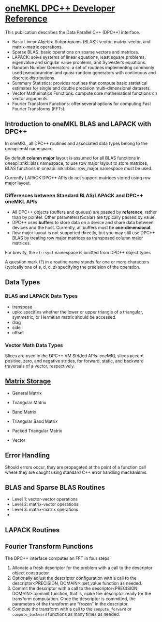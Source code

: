 # [oneMKL DPC++ Developer Reference](https://software.intel.com/content/www/us/en/develop/documentation/oneapi-mkl-dpcpp-developer-reference/top.html)



This publication describes the Data Parallel C++ (DPC++) interface.

- Basic Linear Algebra Subprograms (BLAS): vector, matrix-vector, and matrix-matrix operations.
- Sparse BLAS: basic operations on sparse vectors and matrices.
- LAPACK: solve systems of linear equations, least square problems, eigenvalue and singular value problems, and Sylvester’s equations.
- Random Number Generators: a set of routines implementing commonly used pseudorandom and quasi-random generators with continuous and discrete distributions.
- Summary Statistics: provides routines that compute basic statistical estimates for single and double precision multi-dimensional datasets.
- Vector Mathematics Functions: compute core mathematical functions on vector arguments.
- Fourier Transform Functions: offer several options for computing Fast Fourier Transforms (FFTs).



## Introduction to oneMKL BLAS and LAPACK with DPC++

In oneMKL, all DPC++ routines and associated data types belong to the oneapi::mkl namespace.



By default **column major** layout is assumed for all BLAS functions in oneapi::mkl::blas namespace, to use row major layout to store matrices, BLAS functions in oneapi::mkl::blas::row_major namespace must be used.

Currently LAPACK DPC++ APIs do not support matrices stored using row major layout.



### Differences between Standard BLAS/LAPACK and DPC++ oneMKL APIs

- All DPC++ objects (buffers and queues) are passed by **reference**, rather than by pointer. Other parameters(Scalar) are typically passed by value.
- DPC++ uses **buffers** to store data on a device and share data between devices and the host. Currently, all buffers must be **one-dimensional**.
- Row major layout is not supported directly, but you may still use DPC++ BLAS by treating row major matrices as transposed column major matrices.



For brevity, the `cl::sycl` namespace is omitted from DPC++ object types

A question mark (?) in a routine name stands for one or more characters (typically one of s, d, c, z) specifying the precision of the operation.



## Data Types

### BLAS and LAPACK Data Types

- transpose
- uplo: specifies whether the lower or upper triangle of a triangular, symmetric, or Hermitian matrix should be accessed.
- diag
- side
- offset



### Vector Math Data Types

Slices are used in the DPC++ VM Strided APIs. oneMKL slices accept positive, zero, and negative strides, for forward, static, and backward traversals of a vector, respectively.



## [Matrix Storage](https://software.intel.com/content/www/us/en/develop/documentation/oneapi-mkl-dpcpp-developer-reference/top/matrix-storage.html)

- General Matrix
- Triangular Matrix
- Band Matrix
- Triangular Band Matrix

- Packed Triangular Matrix
- Vector



## Error Handling

Should errors occur, they are propagated at the point of a function call where they are caught using standard C++ error handling mechanisms.



## BLAS and Sparse BLAS Routines

- Level 1: vector-vector operations
- Level 2: matrix-vector operations
- Level 3: matrix-matrix operations
- 



## LAPACK Routines





## Fourier Transform Functions

The DPC++ interface computes an FFT in four steps:

1. Allocate a fresh descriptor for the problem with a call to the descriptor object constructor
2. Optionally adjust the descriptor configuration with a call to the descriptor<PRECISION, DOMAIN>::set_value function as needed.
3. Commit the descriptor with a call to the descriptor<PRECISION, DOMAIN>::commit function, that is, make the descriptor ready for the transform computation. Once the descriptor is committed, the parameters of the transform are “frozen” in the descriptor.
4. Compute the transform with a call to the `compute_forward` or `compute_backward` functions as many times as needed.




